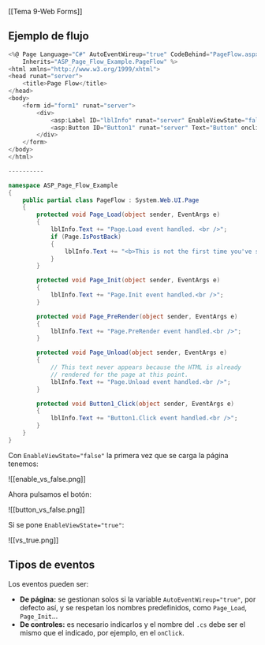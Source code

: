 [[Tema 9-Web Forms]]

## Ejemplo de flujo
```csharp
<%@ Page Language="C#" AutoEventWireup="true" CodeBehind="PageFlow.aspx.cs"
    Inherits="ASP_Page_Flow_Example.PageFlow" %>
<html xmlns="http://www.w3.org/1999/xhtml">
<head runat="server">
    <title>Page Flow</title>
</head>
<body>
    <form id="form1" runat="server">
        <div>
            <asp:Label ID="lblInfo" runat="server" EnableViewState="false" />
            <asp:Button ID="Button1" runat="server" Text="Button" onclick="Button1_Click" />
        </div>
    </form>
</body>
</html>

----------

namespace ASP_Page_Flow_Example
{
    public partial class PageFlow : System.Web.UI.Page
    {
        protected void Page_Load(object sender, EventArgs e)
        {
            lblInfo.Text += "Page.Load event handled. <br />";
            if (Page.IsPostBack)
            {
                lblInfo.Text += "<b>This is not the first time you've seen this page.</b><br />";
            }
        }

        protected void Page_Init(object sender, EventArgs e)
        {
            lblInfo.Text += "Page.Init event handled.<br />";
        }

        protected void Page_PreRender(object sender, EventArgs e)
        {
            lblInfo.Text += "Page.PreRender event handled.<br />";
        }

        protected void Page_Unload(object sender, EventArgs e)
        {
            // This text never appears because the HTML is already
            // rendered for the page at this point.
            lblInfo.Text += "Page.Unload event handled.<br />";
        }

        protected void Button1_Click(object sender, EventArgs e)
        {
            lblInfo.Text += "Button1.Click event handled.<br />";
        }
    }
}
```

Con `EnableViewState="false"` la primera vez que se carga la página tenemos:

![[enable_vs_false.png]]

Ahora pulsamos el botón:

![[button_vs_false.png]]

Si se pone `EnableViewState="true"`:

![[vs_true.png]]

## Tipos de eventos
Los eventos pueden ser:
+ **De página:** se gestionan solos si la variable `AutoEventWireup="true"`, por defecto así, y se respetan los nombres predefinidos, como `Page_Load`, `Page_Init`...
+ **De controles:** es necesario indicarlos y el nombre del `.cs` debe ser el mismo que el indicado, por ejemplo, en el `onClick`.